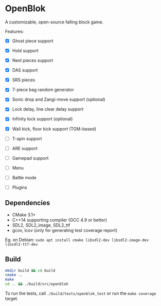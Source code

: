 OpenBlok
========

A customizable, open-source falling block game.

Features:

- [x] Ghost piece support
- [x] Hold support
- [x] Next pieces support
- [x] DAS support
- [x] SRS pieces
- [x] 7-piece bag random generator
- [x] Sonic drop and Zangi-move support (optional)
- [x] Lock delay, line clear delay support
- [x] Infinity lock support (optional)
- [x] Wall kick, floor kick support (TGM-based)
- [ ] T-spin support
- [ ] ARE support
- [ ] Gamepad support
- [ ] Menu
- [ ] Battle mode
- [ ] Plugins


Dependencies
------------

- CMake 3.1+
- C++14 supporting compiler (GCC 4.9 or better)
- SDL2, SDL2_image, SDL2_ttf
- gcov, lcov (only for generating test coverage report)

Eg. on Debian: `sudo apt install cmake libsdl2-dev libsdl2-image-dev libsdl2-ttf-dev`


Build
-----

```sh
mkdir build && cd build
cmake ..
make
cd .. && ./build/src/openblok
```

To run the tests, call `./build/tests/openblok_test` or run the `make coverage` target.
